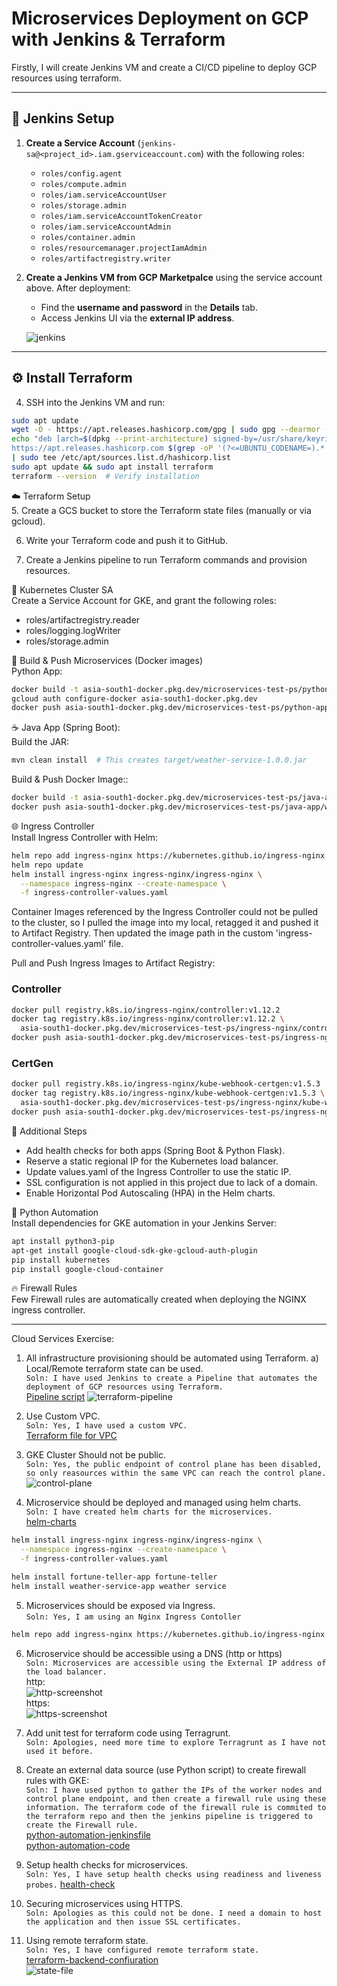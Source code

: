 # Microservices Deployment on GCP with Jenkins & Terraform

Firstly, I will create Jenkins VM and create a CI/CD pipeline to deploy GCP resources using terraform.

---

## 🚀 Jenkins Setup

1. **Create a Service Account** (`jenkins-sa@<project_id>.iam.gserviceaccount.com`) with the following roles:

    - `roles/config.agent`  
    - `roles/compute.admin`  
    - `roles/iam.serviceAccountUser`  
    - `roles/storage.admin`  
    - `roles/iam.serviceAccountTokenCreator`  
    - `roles/iam.serviceAccountAdmin`  
    - `roles/container.admin`  
    - `roles/resourcemanager.projectIamAdmin`  
    - `roles/artifactregistry.writer`  

3. **Create a Jenkins VM from GCP Marketpalce** using the service account above. After deployment:
    - Find the **username and password** in the **Details** tab.
    - Access Jenkins UI via the **external IP address**.

    ![jenkins](image.png)

---

## ⚙️ Install Terraform

4. SSH into the Jenkins VM and run:

```bash
sudo apt update
wget -O - https://apt.releases.hashicorp.com/gpg | sudo gpg --dearmor -o /usr/share/keyrings/hashicorp-archive-keyring.gpg
echo "deb [arch=$(dpkg --print-architecture) signed-by=/usr/share/keyrings/hashicorp-archive-keyring.gpg] \
https://apt.releases.hashicorp.com $(grep -oP '(?<=UBUNTU_CODENAME=).*' /etc/os-release || lsb_release -cs) main" \
| sudo tee /etc/apt/sources.list.d/hashicorp.list
sudo apt update && sudo apt install terraform
terraform --version  # Verify installation
```
☁️ Terraform Setup <br>
5. Create a GCS bucket to store the Terraform state files (manually or via gcloud).

6. Write your Terraform code and push it to GitHub.

7. Create a Jenkins pipeline to run Terraform commands and provision resources.

🔐 Kubernetes Cluster SA<br>
Create a Service Account for GKE, and grant the following roles:
- roles/artifactregistry.reader
- roles/logging.logWriter
- roles/storage.admin

🐳 Build & Push Microservices (Docker images)<br>
Python App:
```bash
docker build -t asia-south1-docker.pkg.dev/microservices-test-ps/python-app/fortune-teller:v1 .
gcloud auth configure-docker asia-south1-docker.pkg.dev
docker push asia-south1-docker.pkg.dev/microservices-test-ps/python-app/fortune-teller:v1
```
☕ Java App (Spring Boot):<br>
Build the JAR:
```bash
mvn clean install  # This creates target/weather-service-1.0.0.jar
```
Build & Push Docker Image::
```bash 
docker build -t asia-south1-docker.pkg.dev/microservices-test-ps/java-app/weather-service:v1.0 .
docker push asia-south1-docker.pkg.dev/microservices-test-ps/java-app/weather-service:v1.0
```

🌐 Ingress Controller<br>
Install Ingress Controller with Helm:
```bash
helm repo add ingress-nginx https://kubernetes.github.io/ingress-nginx
helm repo update
helm install ingress-nginx ingress-nginx/ingress-nginx \
  --namespace ingress-nginx --create-namespace \
  -f ingress-controller-values.yaml
```
Container Images referenced by the Ingress Controller could not be pulled to the cluster, so I pulled the image into my local, retagged it and pushed it to Artifact Registry. Then updated the image path in the custom 'ingress-controller-values.yaml' file.

Pull and Push Ingress Images to Artifact Registry:

### Controller
```bash
docker pull registry.k8s.io/ingress-nginx/controller:v1.12.2
docker tag registry.k8s.io/ingress-nginx/controller:v1.12.2 \
  asia-south1-docker.pkg.dev/microservices-test-ps/ingress-nginx/controller:v1.12.2
docker push asia-south1-docker.pkg.dev/microservices-test-ps/ingress-nginx/controller:v1.12.2
```
### CertGen
```bash
docker pull registry.k8s.io/ingress-nginx/kube-webhook-certgen:v1.5.3
docker tag registry.k8s.io/ingress-nginx/kube-webhook-certgen:v1.5.3 \
  asia-south1-docker.pkg.dev/microservices-test-ps/ingress-nginx/kube-webhook-certgen:v1.5.3
docker push asia-south1-docker.pkg.dev/microservices-test-ps/ingress-nginx/kube-webhook-certgen:v1.5.3
```

🔧 Additional Steps<br>
- Add health checks for both apps (Spring Boot & Python Flask).
- Reserve a static regional IP for the Kubernetes load balancer.
- Update values.yaml of the Ingress Controller to use the static IP.
- SSL configuration is not applied in this project due to lack of a domain.
- Enable Horizontal Pod Autoscaling (HPA) in the Helm charts.

🐍 Python Automation<br>
Install dependencies for GKE automation in your Jenkins Server:
```bash
apt install python3-pip
apt-get install google-cloud-sdk-gke-gcloud-auth-plugin
pip install kubernetes
pip install google-cloud-container
```
🔥 Firewall Rules<br>
Few Firewall rules are automatically created when deploying the NGINX ingress controller.

--------------------------------------------------------------------------------------------------------------------------------------------------------
Cloud Services Exercise:
1. All infrastructure provisioning should be automated using Terraform.
    a) Local/Remote terraform state can be used.<br>
`Soln: I have used Jenkins to create a Pipeline that automates the deployment of GCP resources using Terraform.` <br>
[Pipeline script](./Jenkinsfile-terraform)
![terraform-pipeline](image-1.png)

2. Use Custom VPC.<br>
`Soln: Yes, I have used a custom VPC.` <br>
[Terraform file for VPC](./terraform/env/dev/vpc.tf)

3. GKE Cluster Should not be public.<br>
`Soln: Yes, the public endpoint of control plane has been disabled, so only reasources within the same VPC can reach the control plane.`
![control-plane](image-2.png)

4. Microservice should be deployed and managed using helm charts.<br>
`Soln: I have created helm charts for the microservices.`<br>
[helm-charts](./my-helm)
```bash
helm install ingress-nginx ingress-nginx/ingress-nginx \
  --namespace ingress-nginx --create-namespace \
  -f ingress-controller-values.yaml

helm install fortune-teller-app fortune-teller
helm install weather-service-app weather service
```

5. Microservices should be exposed via Ingress.<br>
`Soln: Yes, I am using an Nginx Ingress Contoller`
```bash
helm repo add ingress-nginx https://kubernetes.github.io/ingress-nginx
```
6. Microservice should be accessible using a DNS (http or https)<br>
`Soln: Microservices are accessible using the External IP address of the load balancer.`<br>
http:<br>
![http-screenshot](image-4.png)<br>
https:<br>
![https-screenshot](image-3.png)


7. Add unit test for terraform code using Terragrunt.<br>
`Soln: Apologies, need more time to explore Terragrunt as I have not used it before.`

8. Create an external data source (use Python script) to create firewall rules with GKE:<br>
`Soln: I have used python to gather the IPs of the worker nodes and control plane endpoint, and then create a firewall rule using these information. The terraform code of the firewall rule is commited to the terraform repo and then the jenkins pipeline is triggered to create the Firewall rule.`<br>
[python-automation-jenkinsfile](./automation/Jenkinsfile)<br>
[python-automation-code](./automation/test.py)

9. Setup health checks for microservices.<br>
`Soln: Yes, I have setup health checks using readiness and liveness probes.`
[health-check](./my-helm/fortune-teller/values.yaml)

10. Securing microservices using HTTPS.<br>
`Soln: Apologies as this could not be done. I need a domain to host the application and then issue SSL certificates.`

11. Using remote terraform state.<br>
`Soln: Yes, I have configured remote terraform state.`<br>
[terraform-backend-confiuration](./terraform/env/dev/terraform.tf)<br>
![state-file](image-5.png)